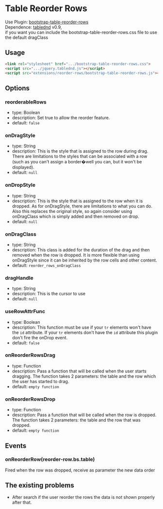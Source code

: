 # Table Reorder Rows

Use Plugin: [bootstrap-table-reorder-rows](https://github.com/wenzhixin/bootstrap-table/tree/master/src/extensions/reorder-rows) </br>
Dependence: [tablednd](https://github.com/isAma/TableDnD) v0.9, </br>
if you want you can include the bootstrap-table-reorder-rows.css file to use the default dragClass


## Usage

```html
<link rel="stylesheet" href=".../bootstrap-table-reorder-rows.css">
<script src=".../jquery.tablednd.js"></script>
<script src="extensions/reorder-rows/bootstrap-table-reorder-rows.js"></script>
```

## Options

### reorderableRows

* type: Boolean
* description: Set true to allow the reorder feature.
* default: `false`

### onDragStyle

* type: String
* description: This is the style that is assigned to the row during drag. There are limitations to the styles that can be associated with a row (such as you can't assign a border�well you can, but it won't be displayed).
* default: `null`

### onDropStyle

* type: String
* description: This is the style that is assigned to the row when it is dropped. As for onDragStyle, there are limitations to what you can do. Also this replaces the original style, so again consider using onDragClass which is simply added and then removed on drop.
* default: `null`

### onDragClass

* type: String
* description: This class is added for the duration of the drag and then removed when the row is dropped. It is more flexible than using onDragStyle since it can be inherited by the row cells and other content.
* default: `reorder_rows_onDragClass`

### dragHandle

* type: String
* description: This is the cursor to use
* default: `null`

### useRowAttrFunc

* type: Boolean
* description: This function must be use if your `tr` elements won't have the `id` attribute. If your `tr` elements don't have the `id` attribute this plugin don't fire the onDrop event.
* default: `false`

### onReorderRowsDrag

* type: Function
* description: Pass a function that will be called when the user starts dragging. The function takes 2 parameters: the table and the row which the user has started to drag.
* default: `empty function`

### onReorderRowsDrop

* type: Function
* description: Pass a function that will be called when the row is dropped. The function takes 2 parameters: the table and the row that was dropped.
* default: `empty function`

## Events

### onReorderRow(reorder-row.bs.table)

Fired when the row was dropped, receive as parameter the new data order

## The existing problems

* After search if the user reorder the rows the data is not shown properly after that.
